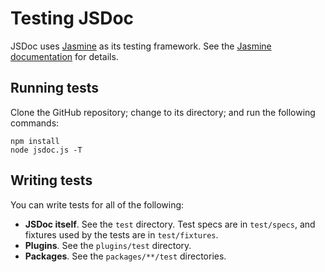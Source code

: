 # Testing JSDoc

JSDoc uses [Jasmine](https://github.com/jasmine/jasmine) as its testing framework. See the
[Jasmine documentation](https://jasmine.github.io/pages/docs_home.html) for details.

## Running tests

Clone the GitHub repository; change to its directory; and run the following commands:

    npm install
    node jsdoc.js -T

## Writing tests

You can write tests for all of the following:

- **JSDoc itself**. See the `test` directory. Test specs are in `test/specs`, and fixtures used by
  the tests are in `test/fixtures`.
- **Plugins**. See the `plugins/test` directory.
- **Packages**. See the `packages/**/test` directories.
